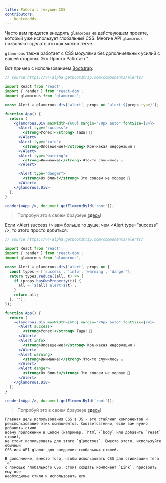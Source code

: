 ```yaml
---
title: Работа с текущим CSS
contributors:
  - kentcdodds
---
```


Часто вам придется внедрять `glamorous` на действующем проекте, который
уже использует глобальный CSS. Многие API `glamorous` позволяют сделать
это как можно легче.

`glamorous` также работает с CSS модулями без дополниельных усилий с вашей
стороны. Это Просто Работает™.

Вот пример с использованием [Bootstrap](https://getbootstrap.com):

```jsx
// source https://v4-alpha.getbootstrap.com/components/alerts/

import React from 'react';
import { render } from 'react-dom';
import glamorous from 'glamorous';

const Alert = glamorous.div('alert', props => `alert-${props.type}`);

function App() {
  return (
    <glamorous.Div maxWidth={600} margin="70px auto" fontSize={24}>
      <Alert type="success">
        <strong>Успех!</strong> Тада! 🎉
      </Alert>
      <Alert type="info">
        <strong>Оповещение!</strong> Кое-какая информация ℹ️
      </Alert>
      <Alert type="warning">
        <strong>Внимание!</strong> Что-то случилось ⚠️
      </Alert>

      <Alert type="danger">
        <strong>Ох блин!</strong> Это совсем не хорошо 🚨
      </Alert>
    </glamorous.Div>
  );
}

render(<App />, document.getElementById('root'));
```

> Попробуй это в своем браузере [здесь](https://codesandbox.io/s/73W7nZ6BQ)!

Если \<Alert success \/\> вам больше по душе, чем \<Alert type="success" \/\>, то
этого просто добиться:

```jsx
// source https://v4-alpha.getbootstrap.com/components/alerts/

import React from 'react';
import { render } from 'react-dom';
import glamorous from 'glamorous';

const Alert = glamorous.div('alert', props => {
  const types = ['success', 'info', 'warning', 'danger'];
  return types.reduce((all, t) => {
    if (props.hasOwnProperty(t)) {
      all = `${all} alert-${t}`;
    }
    return all;
  }, '');
});

function App() {
  return (
    <glamorous.Div maxWidth={600} margin="70px auto" fontSize={24}>
      <Alert success>
        <strong>Успех!</strong> Тада! 🎉
      </Alert>
      <Alert info>
        <strong>Оповещение!</strong> Кое-какая информация ℹ️
      </Alert>
      <Alert warning>
        <strong>Внимание!</strong> Что-то случилось ⚠️
      </Alert>
      <Alert danger>
        <strong>Ох блин!</strong> Это совсем не хорошо 🚨
      </Alert>
    </glamorous.Div>
  );
}

render(<App />, document.getElementById('root'));
```

> Попробуй это в своем браузере [здесь](https://codesandbox.io/s/mwVv89V5O)!

```callout {title: 'Запомните', type: 'warning'}
Главная цель использования CSS в JS - это стайлинг компонентов и
реиспользование этих компонентов. Соответсвтенно, если вам нужно добавить стили
всему приложению в целом (например, `html`/`body` или добавить `reset` стили),
не стоит использовать для этого `glamorous`. Вместо этого, используйте обычный
CSS или API glamor для внедрения глобальных стилей.

В дополнение, вместо того, чтобы использовать CSS для стилизации тега `a`
с помощью глобального CSS, стоит создать компонент `Link`, присвоить ему все
необходимые стили и использовать его.
```

